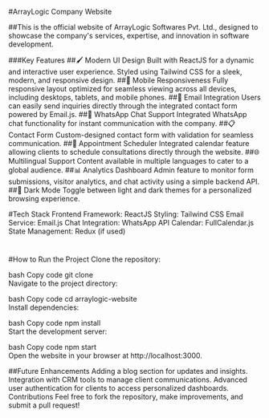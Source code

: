 
#ArrayLogic Company Website

##This is the official website of ArrayLogic Softwares Pvt. Ltd., designed to showcase the company's services, expertise, and innovation in software development.

###Key Features
##🖌️ Modern UI Design
Built with ReactJS for a dynamic and interactive user experience.
Styled using Tailwind CSS for a sleek, modern, and responsive design.
##📱 Mobile Responsiveness
Fully responsive layout optimized for seamless viewing across all devices, including desktops, tablets, and mobile phones.
##📧 Email Integration
Users can easily send inquiries directly through the integrated contact form powered by Email.js.
##💬 WhatsApp Chat Support
Integrated WhatsApp chat functionality for instant communication with the company.
##📋 Contact Form
Custom-designed contact form with validation for seamless communication.
##📅 Appointment Scheduler
Integrated calendar feature allowing clients to schedule consultations directly through the website.
##🌐 Multilingual Support
Content available in multiple languages to cater to a global audience.
##📊 Analytics Dashboard
Admin feature to monitor form submissions, visitor analytics, and chat activity using a simple backend API.
##🎨 Dark Mode
Toggle between light and dark themes for a personalized browsing experience.


#Tech Stack
Frontend Framework: ReactJS
Styling: Tailwind CSS
Email Service: Email.js
Chat Integration: WhatsApp API
Calendar: FullCalendar.js
State Management: Redux (if used)
#
#How to Run the Project
 Clone the repository:

bash
Copy code
git clone <repository-url>  
Navigate to the project directory:

bash
Copy code
cd arraylogic-website  
Install dependencies:

bash
Copy code
npm install  
Start the development server:

bash
Copy code
npm start  
Open the website in your browser at http://localhost:3000.

##Future Enhancements
Adding a blog section for updates and insights.
Integration with CRM tools to manage client communications.
Advanced user authentication for clients to access personalized dashboards.
Contributions
Feel free to fork the repository, make improvements, and submit a pull request!


